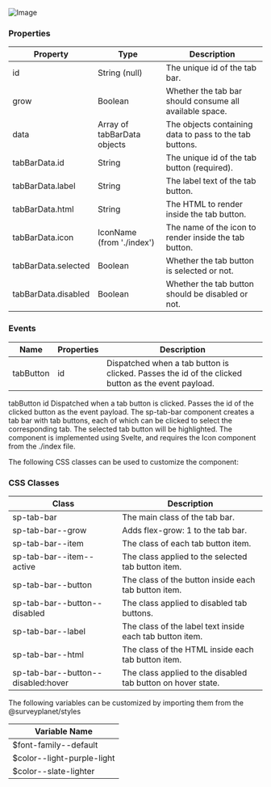 ![Image](https://user-images.githubusercontent.com/747587/209881571-b27372dd-7ae9-4702-ab34-a4ebb8fd2314.png)

### Properties

| Property            | Type                        | Description                                             |
| ------------------- | --------------------------- | ------------------------------------------------------- |
| id                  | String (null)               | The unique id of the tab bar.                           |
| grow                | Boolean                     | Whether the tab bar should consume all available space. |
| data                | Array of tabBarData objects | The objects containing data to pass to the tab buttons. |
| tabBarData.id       | String                      | The unique id of the tab button (required).             |
| tabBarData.label    | String                      | The label text of the tab button.                       |
| tabBarData.html     | String                      | The HTML to render inside the tab button.               |
| tabBarData.icon     | IconName (from './index')   | The name of the icon to render inside the tab button.   |
| tabBarData.selected | Boolean                     | Whether the tab button is selected or not.              |
| tabBarData.disabled | Boolean                     | Whether the tab button should be disabled or not.       |

### Events

| Name      | Properties | Description                                                                                        |
| --------- | ---------- | -------------------------------------------------------------------------------------------------- |
| tabButton | id         | Dispatched when a tab button is clicked. Passes the id of the clicked button as the event payload. |

tabButton id Dispatched when a tab button is clicked. Passes the id of the clicked button as the event payload.
The sp-tab-bar component creates a tab bar with tab buttons, each of which can be clicked to select the corresponding tab. The selected tab button will be highlighted. The component is implemented using Svelte, and requires the Icon component from the ./index file.

The following CSS classes can be used to customize the component:

### CSS Classes

| Class                              | Description                                                  |
| ---------------------------------- | ------------------------------------------------------------ |
| sp-tab-bar                         | The main class of the tab bar.                               |
| sp-tab-bar--grow                   | Adds flex-grow: 1 to the tab bar.                            |
| sp-tab-bar--item                   | The class of each tab button item.                           |
| sp-tab-bar--item--active           | The class applied to the selected tab button item.           |
| sp-tab-bar--button                 | The class of the button inside each tab button item.         |
| sp-tab-bar--button--disabled       | The class applied to disabled tab buttons.                   |
| sp-tab-bar--label                  | The class of the label text inside each tab button item.     |
| sp-tab-bar--html                   | The class of the HTML inside each tab button item.           |
| sp-tab-bar--button--disabled:hover | The class applied to the disabled tab button on hover state. |

The following variables can be customized by importing them from the @surveyplanet/styles

| Variable Name              |
| -------------------------- |
| $font-family--default      |
| $color--light-purple-light |
| $color--slate-lighter      |
